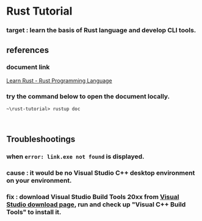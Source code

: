 # Rust Tutorial
### target : learn the basis of Rust language and develop CLI tools.

## references
### document link
[Learn Rust - Rust Programming Language](https://www.rust-lang.org/learn)

### try the command below to open the document locally.
```:cmd
~\rust-tutorial> rustup doc
```

<br/>

## Troubleshootings
### when `error: link.exe not found` is displayed.
### cause : it would be no Visual Studio C++ desktop environment on your environment.
### fix : download Visual Studio Build Tools 20xx from [Visual Studio download page](https://visualstudio.microsoft.com/en/downloads/), run and check up "Visual C++ Build Tools" to install it.
